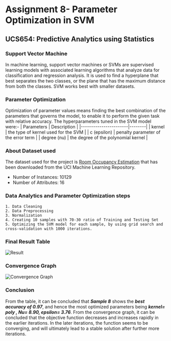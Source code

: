   # Assignment 8- Parameter Optimization in SVM
## UCS654: Predictive Analytics using Statistics


### Support Vector Machine
In machine learning, support vector machines or SVMs are supervised learning models with associated learning algorithms that analyze data for classification and regression analysis. It is used to find a hyperplane that best separates the two classes, or the plane that has the maximum distance from both the classes. SVM works best with smaller datasets.

### Parameter Optimization
Optimization of parameter values means finding the best combination of the parameters that governs the model, to enable it to perform the given task with relative accuracy.
The hyperparameters tuned in the SVM model were:- 
| Parameters | Description  |
|-----------------------|--------|
| kernel | the type of kernel used for the SVM    |
| c (epsilon) | penalty parameter of the error term  |
| degree (nu) | the degree of the polynomial kernel     |


### About Dataset used
The dataset used for the project is [Room Occupancy Estimation](https://archive.ics.uci.edu/ml/datasets/Room+Occupancy+Estimation#) that has been downloaded from the UCI Machine Learning Repository. 
- Number of Instances: 10129
- Number of Attributes: 16

### Data Analytics and Parameter Optimization steps 
    1. Data Cleaning
    2. Data Preprocessing
    3. Normalization
    4. Creating 10 samples with 70-30 ratio of Training and Testing Set
    5. Optimizing the SVM model for each sample, by using grid search and cross-validation with 1000 iterations.


### Final Result Table
![Result](https://github.com/Arshjot-singh/Data_Science_Assignments/assets/107791587/19d04956-b564-400f-8997-5732f4324d21)

### Convergence Graph
![Convergence Graph](https://github.com/Arshjot-singh/Data_Science_Assignments/assets/107791587/7f424d8e-458d-4cab-bc01-448f236465f1)

### Conclusion
From the table, it can be concluded that ***Sample 8*** shows the ***best accuracy of 0.97***, and hence the most optimized parameters being ***kernel= poly , Nu= 8.90, epsilon= 3.76***. 
From the convergence graph, it can be concluded that the objective function decreases and increases rapidly in the earlier iterations. In the later iterations, the function seems to be converging, and will ultimately lead to a stable solution after further more iterations.
